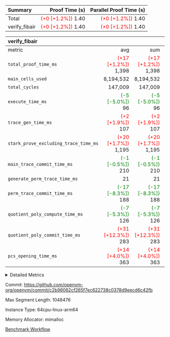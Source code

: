 | Summary | Proof Time (s) | Parallel Proof Time (s) |
|:---|---:|---:|
| Total | <span style='color: red'>(+0 [+1.2%])</span> 1.40 | <span style='color: red'>(+0 [+1.2%])</span> 1.40 |
| verify_fibair | <span style='color: red'>(+0 [+1.2%])</span> 1.40 | <span style='color: red'>(+0 [+1.2%])</span> 1.40 |


| verify_fibair |||||
|:---|---:|---:|---:|---:|
|metric|avg|sum|max|min|
| `total_proof_time_ms ` | <span style='color: red'>(+17 [+1.2%])</span> 1,398 | <span style='color: red'>(+17 [+1.2%])</span> 1,398 | <span style='color: red'>(+17 [+1.2%])</span> 1,398 | <span style='color: red'>(+17 [+1.2%])</span> 1,398 |
| `main_cells_used     ` |  8,194,532 |  8,194,532 |  8,194,532 |  8,194,532 |
| `total_cycles        ` |  147,009 |  147,009 |  147,009 |  147,009 |
| `execute_time_ms     ` | <span style='color: green'>(-5 [-5.0%])</span> 96 | <span style='color: green'>(-5 [-5.0%])</span> 96 | <span style='color: green'>(-5 [-5.0%])</span> 96 | <span style='color: green'>(-5 [-5.0%])</span> 96 |
| `trace_gen_time_ms   ` | <span style='color: red'>(+2 [+1.9%])</span> 107 | <span style='color: red'>(+2 [+1.9%])</span> 107 | <span style='color: red'>(+2 [+1.9%])</span> 107 | <span style='color: red'>(+2 [+1.9%])</span> 107 |
| `stark_prove_excluding_trace_time_ms` | <span style='color: red'>(+20 [+1.7%])</span> 1,195 | <span style='color: red'>(+20 [+1.7%])</span> 1,195 | <span style='color: red'>(+20 [+1.7%])</span> 1,195 | <span style='color: red'>(+20 [+1.7%])</span> 1,195 |
| `main_trace_commit_time_ms` | <span style='color: green'>(-1 [-0.5%])</span> 210 | <span style='color: green'>(-1 [-0.5%])</span> 210 | <span style='color: green'>(-1 [-0.5%])</span> 210 | <span style='color: green'>(-1 [-0.5%])</span> 210 |
| `generate_perm_trace_time_ms` |  21 |  21 |  21 |  21 |
| `perm_trace_commit_time_ms` | <span style='color: green'>(-17 [-8.3%])</span> 188 | <span style='color: green'>(-17 [-8.3%])</span> 188 | <span style='color: green'>(-17 [-8.3%])</span> 188 | <span style='color: green'>(-17 [-8.3%])</span> 188 |
| `quotient_poly_compute_time_ms` | <span style='color: green'>(-7 [-5.3%])</span> 126 | <span style='color: green'>(-7 [-5.3%])</span> 126 | <span style='color: green'>(-7 [-5.3%])</span> 126 | <span style='color: green'>(-7 [-5.3%])</span> 126 |
| `quotient_poly_commit_time_ms` | <span style='color: red'>(+31 [+12.3%])</span> 283 | <span style='color: red'>(+31 [+12.3%])</span> 283 | <span style='color: red'>(+31 [+12.3%])</span> 283 | <span style='color: red'>(+31 [+12.3%])</span> 283 |
| `pcs_opening_time_ms ` | <span style='color: red'>(+14 [+4.0%])</span> 363 | <span style='color: red'>(+14 [+4.0%])</span> 363 | <span style='color: red'>(+14 [+4.0%])</span> 363 | <span style='color: red'>(+14 [+4.0%])</span> 363 |



<details>
<summary>Detailed Metrics</summary>

|  | verify_program_compile_ms | total_cells | stark_prove_excluding_trace_time_ms | quotient_poly_compute_time_ms | quotient_poly_commit_time_ms | perm_trace_commit_time_ms | pcs_opening_time_ms | main_trace_commit_time_ms |
| --- | --- | --- | --- | --- | --- | --- | --- |
|  | 7 | 65,536 | 63 | 3 | 14 | 0 | 32 | 13 | 

| air_name | rows | quotient_deg | main_cols | interactions | constraints | cells |
| --- | --- | --- | --- | --- | --- | --- |
| AccessAdapterAir<2> |  | 4 |  | 5 | 11 |  | 
| AccessAdapterAir<4> |  | 4 |  | 5 | 11 |  | 
| AccessAdapterAir<8> |  | 4 |  | 5 | 11 |  | 
| FibonacciAir | 32,768 | 1 | 2 |  | 5 | 65,536 | 
| FriReducedOpeningAir |  | 4 |  | 39 | 60 |  | 
| JalRangeCheckAir |  | 4 |  | 9 | 11 |  | 
| NativePoseidon2Air<BabyBearParameters>, 1> |  | 4 |  | 136 | 533 |  | 
| PhantomAir |  | 4 |  | 3 | 4 |  | 
| ProgramAir |  | 1 |  | 1 | 4 |  | 
| VariableRangeCheckerAir |  | 1 |  | 1 | 4 |  | 
| VmAirWrapper<AluNativeAdapterAir, FieldArithmeticCoreAir> |  | 4 |  | 15 | 23 |  | 
| VmAirWrapper<BranchNativeAdapterAir, BranchEqualCoreAir<1> |  | 4 |  | 11 | 22 |  | 
| VmAirWrapper<NativeAdapterAir<2, 0>, PublicValuesCoreAir> |  | 4 |  | 11 | 22 |  | 
| VmAirWrapper<NativeLoadStoreAdapterAir<1>, NativeLoadStoreCoreAir<1> |  | 4 |  | 15 | 16 |  | 
| VmAirWrapper<NativeLoadStoreAdapterAir<4>, NativeLoadStoreCoreAir<4> |  | 4 |  | 15 | 16 |  | 
| VmAirWrapper<NativeVectorizedAdapterAir<4>, FieldExtensionCoreAir> |  | 4 |  | 15 | 23 |  | 
| VmConnectorAir |  | 4 |  | 5 | 9 |  | 
| VolatileBoundaryAir |  | 4 |  | 4 | 16 |  | 

| group | trace_gen_time_ms | total_proof_time_ms | total_cycles | total_cells | stark_prove_excluding_trace_time_ms | quotient_poly_compute_time_ms | quotient_poly_commit_time_ms | perm_trace_commit_time_ms | pcs_opening_time_ms | main_trace_commit_time_ms | main_cells_used | generate_perm_trace_time_ms | execute_time_ms |
| --- | --- | --- | --- | --- | --- | --- | --- | --- | --- | --- | --- | --- | --- |
| verify_fibair | 107 | 1,398 | 147,009 | 23,947,938 | 1,195 | 126 | 283 | 188 | 363 | 210 | 8,194,532 | 21 | 96 | 

| group | air_name | rows | prep_cols | perm_cols | main_cols | cells |
| --- | --- | --- | --- | --- | --- | --- |
| verify_fibair | AccessAdapterAir<2> | 32,768 |  | 12 | 11 | 753,664 | 
| verify_fibair | AccessAdapterAir<4> | 16,384 |  | 12 | 13 | 409,600 | 
| verify_fibair | AccessAdapterAir<8> | 128 |  | 12 | 17 | 3,712 | 
| verify_fibair | FriReducedOpeningAir | 1,024 |  | 44 | 27 | 72,704 | 
| verify_fibair | JalRangeCheckAir | 16,384 |  | 16 | 12 | 458,752 | 
| verify_fibair | NativePoseidon2Air<BabyBearParameters>, 1> | 16,384 |  | 160 | 399 | 9,158,656 | 
| verify_fibair | PhantomAir | 8,192 |  | 8 | 6 | 114,688 | 
| verify_fibair | ProgramAir | 8,192 |  | 8 | 10 | 147,456 | 
| verify_fibair | VariableRangeCheckerAir | 262,144 | 2 | 8 | 1 | 2,359,296 | 
| verify_fibair | VmAirWrapper<AluNativeAdapterAir, FieldArithmeticCoreAir> | 131,072 |  | 20 | 29 | 6,422,528 | 
| verify_fibair | VmAirWrapper<BranchNativeAdapterAir, BranchEqualCoreAir<1> | 16,384 |  | 16 | 23 | 638,976 | 
| verify_fibair | VmAirWrapper<NativeLoadStoreAdapterAir<1>, NativeLoadStoreCoreAir<1> | 32,768 |  | 24 | 21 | 1,474,560 | 
| verify_fibair | VmAirWrapper<NativeLoadStoreAdapterAir<4>, NativeLoadStoreCoreAir<4> | 16,384 |  | 24 | 27 | 835,584 | 
| verify_fibair | VmAirWrapper<NativeVectorizedAdapterAir<4>, FieldExtensionCoreAir> | 8,192 |  | 20 | 38 | 475,136 | 
| verify_fibair | VmConnectorAir | 2 | 1 | 12 | 5 | 34 | 
| verify_fibair | VolatileBoundaryAir | 32,768 |  | 8 | 11 | 622,592 | 

</details>


Commit: https://github.com/openvm-org/openvm/commit/c2b96062cf265f7ec622738c0378d9eecd6c42fb

Max Segment Length: 1048476

Instance Type: 64cpu-linux-arm64

Memory Allocator: mimalloc

[Benchmark Workflow](https://github.com/openvm-org/openvm/actions/runs/13803896472)
